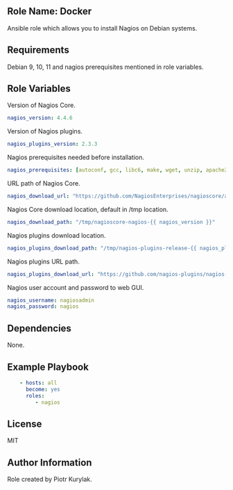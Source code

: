 ## Role Name: Docker

Ansible role which allows you to install Nagios on Debian systems.

## Requirements

Debian 9, 10, 11 and nagios prerequisites mentioned in role variables.

## Role Variables

Version of Nagios Core.
````yaml
nagios_version: 4.4.6
````

Version of Nagios plugins.
````yaml
nagios_plugins_version: 2.3.3
````

Nagios prerequisites needed before installation.
````yaml
nagios_prerequisites: [autoconf, gcc, libc6, make, wget, unzip, apache2, apache2-utils, php, libgd-dev, libmcrypt-dev, libssl-dev, bc, gawk, dc, build-essential, snmp, libnet-snmp-perl, gettext]
````
URL path of Nagios Core.
````yaml
nagios_download_url: "https://github.com/NagiosEnterprises/nagioscore/archive/nagios-{{ nagios_version }}.tar.gz"
````

Nagios Core download location, default in /tmp location. 
````yaml
nagios_download_path: "/tmp/nagioscore-nagios-{{ nagios_version }}"
````

Nagios plugins download location.
````yaml
nagios_plugins_download_path: "/tmp/nagios-plugins-release-{{ nagios_plugins_version }}"
````
               
Nagios plugins URL path.
````yaml
nagios_plugins_download_url: "https://github.com/nagios-plugins/nagios-plugins/archive/release-{{ nagios_plugins_version }}.tar.gz" 
````

Nagios user account and password to web GUI.
````yaml
nagios_username: nagiosadmin
nagios_password: nagios
````


## Dependencies

None.

## Example Playbook

````yaml
    - hosts: all
      become: yes
      roles:
         - nagios
````

## License

MIT

## Author Information

Role created by Piotr Kurylak.